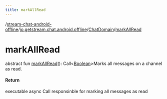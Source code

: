```yaml
---
title: markAllRead
---
```

/[stream-chat-android-offline](../../index.md)/[io.getstream.chat.android.offline](../index.md)/[ChatDomain](index.md)/[markAllRead](markAllRead.md)  
  
  
  
# markAllRead  
abstract fun [markAllRead](markAllRead.md)(): Call&lt;[Boolean](https://kotlinlang.org/api/latest/jvm/stdlib/kotlin/-boolean/index.html)&gt;Marks all messages on a channel as read.  
  
#### Return  
executable async Call responsinble for marking all messages as read
